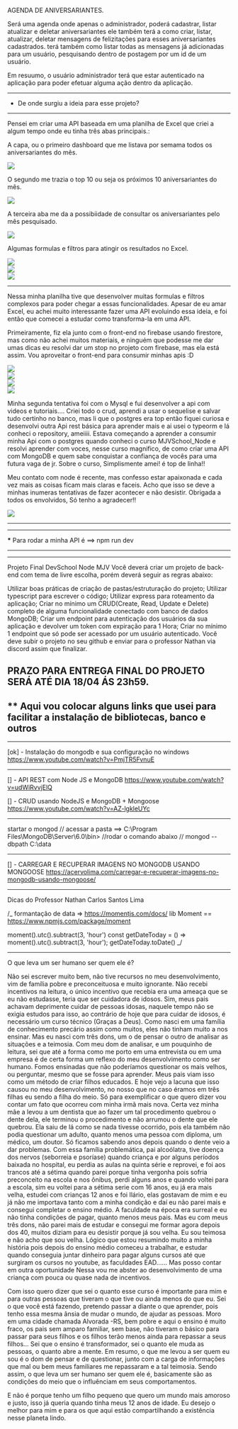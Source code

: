 AGENDA DE ANIVERSARIANTES.

Será uma agenda onde apenas o administrador, poderá cadastrar, listar atualizar e deletar aniversariantes ele também terá a como criar, listar, atualizar, deletar mensagens de felizitações para esses aniversariantes cadastrados. terá também como listar todas as mensagens já adicionadas para um usuário, pesquisando dentro de postagem por um id de um usuário.

Em resuumo, o usuário administrador terá que estar autenticado na aplicação para poder efetuar alguma ação dentro da aplicação.

---

- De onde surgiu a ideia para esse projeto?

---

Pensei em criar uma API baseada em uma planilha de Excel que criei a algum tempo onde eu tinha três abas principais.:

A capa, ou o primeiro dashboard que me listava por semama todos os aniversariantes do mês.

<div alin="center">
<img src='https://user-images.githubusercontent.com/36546342/232254975-3209fa19-7fc3-440d-ae3a-46d290302e2c.JPG'/>
</div>

O segundo me trazia o top 10 ou seja os próximos 10 aniversariantes do mês.

<div alin="center">
<img src='https://user-images.githubusercontent.com/36546342/232255011-e9fc1887-34bc-47b5-9eb9-53d2331f7a7c.JPG'/>
</div>

A terceira aba me da a possibiidade de consultar os aniversariantes pelo mês pesquisado.

<div alin="center">
<img src='https://user-images.githubusercontent.com/36546342/232255071-f3af2a46-72d4-43ae-847c-e9b09f8d3f1f.JPG'/>
</div>

Algumas formulas e filtros para atingir os resultados no Excel.

<div alin="center">
<img src='https://user-images.githubusercontent.com/36546342/232256492-0fb82f91-cb56-426f-9b02-5ffbbcc635c6.JPG'/>
</div>
<div alin="center">
<img src='https://user-images.githubusercontent.com/36546342/232256641-9c9f2248-c71c-482e-9ac7-c8586a838224.JPG'/>
</div>
<div alin="center">
<img src='https://user-images.githubusercontent.com/36546342/232256651-bdb305fc-6af7-424b-beba-ace70cb063e2.JPG'/>
</div>

---

Nessa minha planilha tive que desenvolver muitas formulas e filtros complexos para poder chegar a essas funcionalidades.
Apesar de eu amar Excel, eu achei muito interessante fazer uma API evoluindo essa ideia, e foi então que
comecei a estudar como transforma-la em uma API.

Primeiramente, fiz ela junto com o front-end no firebase usando firestore, mas como não achei muitos materiais, e ninguém que podesse me dar umas dicas eu resolvi dar um stop no projeto com firebase, mas ela está assim.
Vou aproveitar o front-end para consumir minhas apis :D

<div alin="center">
<img src='https://user-images.githubusercontent.com/36546342/232255951-7f45fa41-1a1e-490e-abd9-370d6e1197fb.JPG'/>
</div>
<div alin="center">
<img src='https://user-images.githubusercontent.com/36546342/232255981-235fa717-1175-4442-9dc8-855b149c4ef8.JPG'/>
</div>
<div alin="center">
<img src='https://user-images.githubusercontent.com/36546342/232255993-77cf1977-1929-4364-bfa1-7217b23c83c6.JPG'/>
</div>
<div alin="center">
<img src='https://user-images.githubusercontent.com/36546342/232256013-b4721708-4c0f-4316-9c0b-05b22be6b792.JPG'/>
</div>

Minha segunda tentativa foi com o Mysql e fui desenvolver a api com videos e tutoriais.... Criei todo o crud, aprendi a usar o sequelise e salvar tudo certinho no banco, mas li que o postgres era top então fiquei curiosa e desenvolvi outra Api rest básica para aprender mais e ai usei o typeorm e lá conheci o repository, ameiiii.
Estava começando a aprender a consumir minha Api com o postgres quando conheci o curso MJVSchool_Node e resolvi aprender com voces, nesse curso magnifico, de como criar uma API com MongoDB e quem sabe conquistar a confiança de vocês para uma futura vaga de jr.
Sobre o curso, Simplismente amei! é top de linha!! 

Meu contato com node é recente, mas confesso estar apaixonada e cada vez mais as coisas ficam mais claras e faceis. Acho que isso se deve a minhas inumeras tentativas de fazer acontecer e não desistir.
Obrigada a todos os envolvidos, Só tenho a agradecer!! 

<div alin="center">
<img src='https://user-images.githubusercontent.com/36546342/232255585-ceb4f1ac-79ba-4e70-9a8c-7421e4236201.JPG'/>
</div>

---

---

**\*** Para rodar a minha API é ==> npm run dev

---

---

Projeto Final DevSchool Node MJV
Você deverá criar um projeto de back-end com tema de livre escolha, porém deverá seguir as regras abaixo:

Utilizar boas práticas de criação de pastas/estruturação do projeto;
Utilizar typescript para escrever o código;
Utilizar express para roteamento da aplicação;
Criar no mínimo um CRUD(Create, Read, Update e Delete) completo de alguma funcionalidade conectado com banco de dados MongoDB;
Criar um endpoint para autenticação dos usuários da sua aplicação e devolver um token com expiração para 1 Hora;
Criar no mínimo 1 endpoint que só pode ser acessado por um usuário autenticado.
Você deve subir o projeto no seu github e enviar para o professor Nathan via discord assim que finalizar.

## PRAZO PARA ENTREGA FINAL DO PROJETO SERÁ ATÉ DIA 18/04 ÁS 23h59.

## \*\* Aqui vou colocar alguns links que usei para facilitar a instalação de bibliotecas, banco e outros

---

[ok] - Instalação do mongodb e sua configuração no windows
https://www.youtube.com/watch?v=PmjTR5FvnuE

---

[] - API REST com Node JS e MongoDB
https://www.youtube.com/watch?v=udWiRvvjElQ

[] - CRUD usando NodeJS e MongoDB + Mongoose
https://www.youtube.com/watch?v=AZ-lgkleUYc

---

startar o mongod
// acessar a pasta ==> C:\Program Files\MongoDB\Server\6.0\bin>
//rodar o comando abaixo
// mongod --dbpath C:\data

---

[] - CARREGAR E RECUPERAR IMAGENS NO MONGODB USANDO MONGOOSE
https://acervolima.com/carregar-e-recuperar-imagens-no-mongodb-usando-mongoose/

---

Dicas do Professor Nathan Carlos Santos Lima

/\_ formantação de data => https://momentjs.com/docs/
lib Moment == https://www.npmjs.com/package/moment

moment().utc().subtract(3, 'hour')
const getDateToday = () => moment().utc().subtract(3, 'hour');
getDateToday.toDate()
\_/

---
O que leva um ser humano ser quem ele é?

Não sei escrever muito bem, não tive recursos no meu desenvolvimento, vim de família pobre e preconceituosa e muito ignorante.
Não recebi incentivos na leitura, o único incentivo que recebia era uma ameaça que se eu não estudasse, teria que ser cuidadora de idosos. Sim, meus pais achavam deprimente cuidar de pessoas idosas, naquele tempo não se exigia estudos para isso, ao contrário de hoje que para cuidar de idosos, é necessário um curso técnico (Graças a Deus).
Como nasci em uma família de conhecimento precário assim como muitos, eles não tinham muito a nos ensinar. Mas eu nasci com três dons, um o de pensar o outro de analisar as situações e a teimosia. Com meu dom de analisar, e um pouquinho de leitura, sei que até a forma como me porto em uma entrevista ou em uma empresa é de certa forma um reflexo do meu desenvolvimento como ser humano.
Fomos ensinadas que não poderíamos questionar os mais velhos, ou perguntar, mesmo que se fosse para aprender. Meus pais viam isso como um método de criar filhos educados. E hoje vejo a lacuna que isso causou no meu desenvolvimento, no nosso que no caso éramos em três filhas eu sendo a filha do meio. Só para exemplificar o que quero dizer vou contar um fato que ocorreu com minha irmã mais nova. Certa vez minha mãe a levou a um dentista que ao fazer um tal procedimento quebrou o dente dela, ele terminou o procedimento e não arrumou o dente que ele quebrou. Ela saiu de lá como se nada tivesse ocorrido, pois ela também não podia questionar um adulto, quanto menos uma pessoa com diploma, um médico, um doutor. Só ficamos sabendo anos depois quando o dente veio a dar problemas.
Com essa família problemática, pai alcoólatra, tive doença dos nervos (seborreia e psoríase) quando criança e por alguns períodos baixada no hospital, eu perdia as aulas na quinta série e reprovei, e foi aos trancos até a sétima quando parei porque tinha vergonha pois sofria preconceito na escola e nos ônibus, perdi alguns anos e quando voltei para a escola, sim eu voltei para a sétima serie com 16 anos, eu já era mais velha, estudei com crianças 12 anos e foi Ilário, elas gostavam de mim e eu já não me importava tanto com a minha condição e daí eu não parei mais e consegui completar o ensino médio. A faculdade na época era surreal e eu não tinha condições de pagar, quanto menos meus pais. 
Mas eu com meus três dons, não parei mais de estudar e consegui me formar agora depois dos 40, muitos diziam para eu desistir porque já sou velha. Eu sou teimosa e não acho que sou velha. Lógico que estou resumindo muito a minha história pois depois do ensino médio comeceu a trabalhar, e estudar quando conseguia juntar dinheiro para pagar alguns cursos até que surgiram os cursos no youtube, as faculdades EAD...... Mas posso contar em outra oportunidade  Nessa vou me abster ao desenvolvimento de uma criança com pouca ou quase nada de incentivos.

Com isso quero dizer que sei o quanto esse curso é importante para mim e para outras pessoas que tiveram o que tive ou ainda menos do que eu.
Sei o que você está fazendo, pretendo passar a diante o que aprender, pois tenho essa mesma ânsia de mudar o mundo, de ajudar as pessoas. Moro em uma cidade chamada Alvorada -RS, bem pobre e aqui o ensino é muito fraco, os pais sem amparo familiar, sem base, não tiveram o básico para passar para seus filhos e os filhos terão menos ainda para repassar a seus filhos... Sei que o ensino é transformador, sei o quanto ele muda as pessoas, o quanto abre a mente.
Em resumo, o que me levou a ser quem eu sou é o dom de pensar e de questionar, junto com a carga de informações que mal ou bem meus familiares me repassaram e a tal teimosia. 
Sendo assim, o que leva um ser humano ser quem ele é, basicamente são as condições do meio que o influênciam em seus comportamentos.

E não é porque tenho um filho pequeno que quero um mundo mais amoroso e justo, isso já queria quando tinha meus 12 anos de idade. 
Eu desejo o melhor para mim e para os que aqui estão compartilhando a existência nesse planeta lindo. 